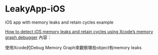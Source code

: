 # LeakyApp-iOS
iOS app with memory leaks and retain cycles example


[How to detect iOS memory leaks and retain cycles using Xcode’s memory graph debugger](https://doordash.engineering/2019/05/22/ios-memory-leaks-and-retain-cycle-detection-using-xcodes-memory-graph-debugger/)
內容：

使用Xcode的Debug Memory Graph來觀察哪些object有memory leaks
